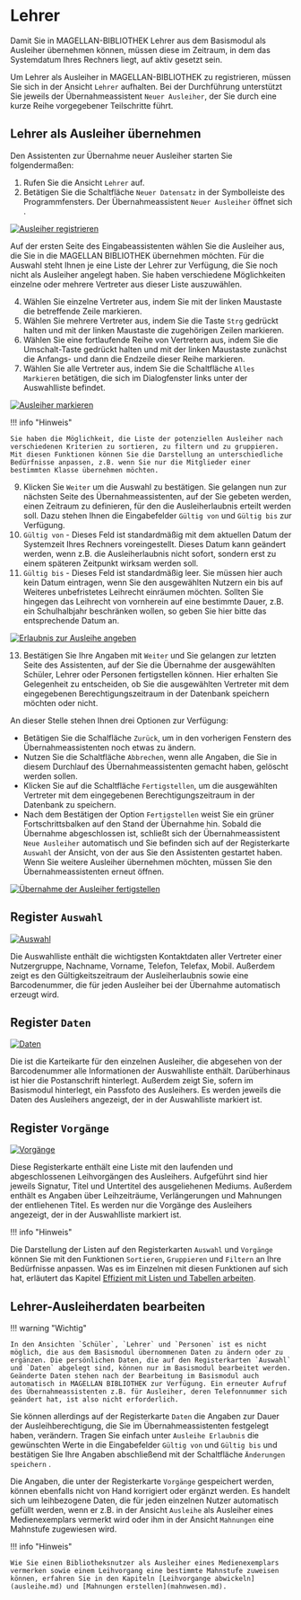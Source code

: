 # Lehrer

[1]:/assets/images/bibliothek/22-lehrer.png
[2]:/assets/images/bibliothek/23-lehrer.png
[3]:/assets/images/bibliothek/24-lehrer.png
[4]:/assets/images/bibliothek/25-lehrer.png
[5]:/assets/images/bibliothek/26-lehrer.png
[6]:/assets/images/bibliothek/27-lehrer.png
[7]:/assets/images/bibliothek/28-lehrer.png

Damit Sie in MAGELLAN-BIBLIOTHEK Lehrer aus dem Basismodul als Ausleiher übernehmen können, müssen diese im Zeitraum, in dem das Systemdatum Ihres Rechners liegt, auf aktiv gesetzt sein.

Um Lehrer als Ausleiher in MAGELLAN-BIBLIOTHEK zu registrieren, müssen Sie sich in der Ansicht `Lehrer` aufhalten. Bei der Durchführung unterstützt Sie jeweils der Übernahmeassistent `Neuer Ausleiher`, der Sie durch eine kurze Reihe vorgegebener Teilschritte führt.

## Lehrer als Ausleiher übernehmen

Den Assistenten zur Übernahme neuer Ausleiher starten Sie folgendermaßen:

1. Rufen Sie die Ansicht `Lehrer` auf.
2. Betätigen Sie die Schaltfläche `Neuer Datensatz` in der Symbolleiste des Programmfensters.
   Der Übernahmeassistent `Neuer Ausleiher` öffnet sich .

[![Ausleiher registrieren][1]][1]

Auf der ersten Seite des Eingabeassistenten wählen Sie die Ausleiher aus, die Sie in die MAGELLAN BIBLIOTHEK übernehmen möchten. Für die Auswahl steht Ihnen je eine Liste der Lehrer zur Verfügung, die Sie noch nicht als Ausleiher angelegt haben. Sie haben verschiedene Möglichkeiten einzelne oder mehrere Vertreter aus dieser Liste auszuwählen.

4. Wählen Sie einzelne Vertreter aus, indem Sie mit der linken Maustaste die betreffende Zeile markieren.
5. Wählen Sie mehrere Vertreter aus, indem Sie die Taste `Strg` gedrückt halten und mit der linken Maustaste die zugehörigen Zeilen markieren.
6. Wählen Sie eine fortlaufende Reihe von Vertretern aus, indem Sie die Umschalt-Taste gedrückt halten und mit der linken Maustaste zunächst die Anfangs- und dann die Endzeile dieser Reihe markieren.
7. Wählen Sie alle Vertreter aus, indem Sie die Schaltfläche `Alles Markieren` betätigen, die sich im Dialogfenster links unter der Auswahlliste befindet.

[![Ausleiher markieren][2]][2]

!!! info "Hinweis"

    Sie haben die Möglichkeit, die Liste der potenziellen Ausleiher nach verschiedenen Kriterien zu sortieren, zu filtern und zu gruppieren. Mit diesen Funktionen können Sie die Darstellung an unterschiedliche Bedürfnisse anpassen, z.B. wenn Sie nur die Mitglieder einer bestimmten Klasse übernehmen möchten.

9. Klicken Sie `Weiter` um die Auswahl zu bestätigen. Sie gelangen nun zur nächsten Seite des Übernahmeassistenten, auf der Sie gebeten werden, einen Zeitraum zu definieren, für den die Ausleiherlaubnis erteilt werden soll. Dazu stehen Ihnen die Eingabefelder `Gültig von` und `Gültig bis` zur Verfügung. 
11. `Gültig von` - Dieses Feld ist standardmäßig mit dem aktuellen Datum der Systemzeit Ihres Rechners voreingestellt. Dieses Datum kann geändert werden, wenn z.B. die Ausleiherlaubnis nicht sofort, sondern erst zu einem späteren Zeitpunkt wirksam werden soll. 
12. `Gültig bis` - Dieses Feld ist standardmäßig leer. Sie müssen hier auch kein Datum eintragen, wenn Sie den ausgewählten Nutzern ein bis auf Weiteres unbefristetes Leihrecht einräumen möchten. Sollten Sie hingegen das Leihrecht von vornherein auf eine bestimmte Dauer, z.B. ein Schulhalbjahr beschränken wollen, so geben Sie hier bitte das entsprechende Datum an.

[![Erlaubnis zur Ausleihe angeben][3]][3]

13. Bestätigen Sie Ihre Angaben mit `Weiter` und Sie gelangen zur letzten Seite des Assistenten, auf der Sie die Übernahme der ausgewählten Schüler, Lehrer oder Personen fertigstellen können. Hier erhalten Sie Gelegenheit zu entscheiden, ob Sie die ausgewählten Vertreter mit dem eingegebenen Berechtigungszeitraum in der Datenbank speichern möchten oder nicht.

An dieser Stelle stehen Ihnen drei Optionen zur Verfügung:

* Betätigen Sie die Schalfläche `Zurück`, um in den vorherigen Fenstern des Übernahmeassistenten noch etwas zu ändern.
* Nutzen Sie die Schaltfläche `Abbrechen`, wenn alle Angaben, die Sie in diesem Durchlauf des Übernahmeassistenten gemacht haben, gelöscht werden sollen.
* Klicken Sie auf die Schaltfläche `Fertigstellen`, um die ausgewählten Vertreter mit dem eingegebenen Berechtigungszeitraum in der Datenbank zu speichern.
* Nach dem Bestätigen der Option `Fertigstellen` weist Sie ein grüner Fortschrittsbalken auf den Stand der Übernahme hin. Sobald die Übernahme abgeschlossen ist, schließt sich der Übernahmeassistent `Neue Ausleiher` automatisch und Sie befinden sich auf der Registerkarte `Auswahl` der Ansicht, von der aus Sie den Assistenten gestartet haben. Wenn Sie weitere Ausleiher übernehmen möchten, müssen Sie den Übernahmeassistenten erneut öffnen.

[![Übernahme der Ausleiher fertigstellen][4]][4]

## Register `Auswahl`

[![Auswahl][5]][5]

Die Auswahlliste enthält die wichtigsten Kontaktdaten aller Vertreter einer Nutzergruppe, Nachname, Vorname, Telefon, Telefax, Mobil. Außerdem zeigt es den Gültigkeitszeitraum der Ausleiherlaubnis sowie eine Barcodenummer, die für jeden Ausleiher bei der Übernahme automatisch erzeugt wird.

## Register `Daten`

[![Daten][6]][6]

Die ist die Karteikarte für den einzelnen Ausleiher, die abgesehen von der Barcodenummer alle Informationen der Auswahlliste enthält. Darüberhinaus ist hier die Postanschrift hinterlegt. Außerdem zeigt Sie, sofern im Basismodul hinterlegt, ein Passfoto des Ausleihers. Es werden jeweils die Daten des Ausleihers angezeigt, der in der Auswahlliste markiert ist.

## Register `Vorgänge`

[![Vorgänge][7]][7]

Diese Registerkarte enthält eine Liste mit den laufenden und abgeschlossenen Leihvorgängen des Ausleihers. Aufgeführt sind hier jeweils Signatur, Titel und Untertitel des ausgeliehenen Mediums. Außerdem enthält es Angaben über Leihzeiträume, Verlängerungen und Mahnungen der entliehenen Titel. Es werden nur die Vorgänge des Ausleihers angezeigt, der in der Auswahlliste markiert ist.

!!! info "Hinweis"

   Die Darstellung der Listen auf den Registerkarten `Auswahl` und `Vorgänge` können Sie mit den Funktionen `Sortieren`, `Gruppieren` und `Filtern` an Ihre Bedürfnisse anpassen. Was es im Einzelnen mit diesen Funktionen auf sich hat, erläutert das Kapitel [Effizient mit Listen und Tabellen arbeiten](listen.md).

## Lehrer-Ausleiherdaten bearbeiten

!!! warning "Wichtig"

    In den Ansichten `Schüler`, `Lehrer` und `Personen` ist es nicht möglich, die aus dem Basismodul übernommenen Daten zu ändern oder zu ergänzen. Die persönlichen Daten, die auf den Registerkarten `Auswahl` und `Daten` abgelegt sind, können nur im Basismodul bearbeitet werden. Geänderte Daten stehen nach der Bearbeitung im Basismodul auch automatisch in MAGELLAN BIBLIOTHEK zur Verfügung. Ein erneuter Aufruf des Übernahmeassistenten z.B. für Ausleiher, deren Telefonnummer sich geändert hat, ist also nicht erforderlich.

Sie können allerdings auf der Registerkarte `Daten` die Angaben zur Dauer der Ausleihberechtigung, die Sie im Übernahmeassistenten festgelegt haben, verändern. Tragen Sie einfach unter `Ausleihe Erlaubnis` die gewünschten Werte in die Eingabefelder `Gültig von` und `Gültig bis` und bestätigen Sie Ihre Angaben abschließend mit der Schaltfläche `Änderungen speichern` .

Die Angaben, die unter der Registerkarte `Vorgänge` gespeichert werden, können ebenfalls nicht von Hand korrigiert oder ergänzt werden. Es handelt sich um leihbezogene Daten, die für jeden einzelnen Nutzer automatisch gefüllt werden, wenn er z.B. in der Ansicht `Ausleihe` als Ausleiher eines Medienexemplars vermerkt wird oder ihm in der Ansicht `Mahnungen` eine Mahnstufe zugewiesen wird.

!!! info "Hinweis"

    Wie Sie einen Bibliotheksnutzer als Ausleiher eines Medienexemplars vermerken sowie einem Leihvorgang eine bestimmte Mahnstufe zuweisen können, erfahren Sie in den Kapiteln [Leihvorgange abwickeln](ausleihe.md) und [Mahnungen erstellen](mahnwesen.md).
